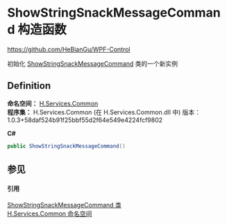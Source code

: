 # ShowStringSnackMessageCommand 构造函数
https://github.com/HeBianGu/WPF-Control

初始化 <a href="3a7ca75a-c3b4-b6fd-728c-1354881acc9e">ShowStringSnackMessageCommand</a> 类的一个新实例



## Definition
**命名空间：** <a href="b9cdd84f-6623-a51a-f53b-465103ced202">H.Services.Common</a>  
**程序集：** H.Services.Common (在 H.Services.Common.dll 中) 版本：1.0.3+58daf524b91f25bbf55d2f64e549e4224fcf9802

**C#**
``` C#
public ShowStringSnackMessageCommand()
```



## 参见


#### 引用
<a href="3a7ca75a-c3b4-b6fd-728c-1354881acc9e">ShowStringSnackMessageCommand 类</a>  
<a href="b9cdd84f-6623-a51a-f53b-465103ced202">H.Services.Common 命名空间</a>  
